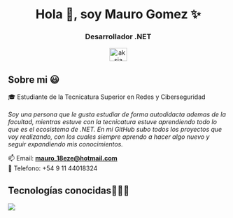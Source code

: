 <h1 align="center">Hola 👋, soy Mauro Gomez ✨ </h1> 
<h3 align="center">Desarrollador .NET</h3>
<p align="center">
<a href="https://www.linkedin.com/in/maurogomezz/" target="_blank"><img align="center" src="https://cdn.jsdelivr.net/npm/simple-icons@3.0.1/icons/linkedin.svg" alt="aksia" height="30" width="40" /></a>
</p>
<h2>Sobre mi 😃</h2>

<p align="left">
🎓 Estudiante de la Tecnicatura Superior en Redes y Ciberseguridad <br><br>
<em>
Soy una persona que le gusta estudiar de forma autodidacta ademas de la facultad, mientras estuve con la tecnicatura estuve aprendiendo todo lo que es el ecosistema de .NET. En mi GitHub subo todos los proyectos que voy realizando, con los cuales siempre aprendo a hacer algo nuevo y seguir expandiendo mis conocimientos.
</em>
  
📫 Email: **mauro_18eze@hotmail.com**<br>
📱 Telefono: +54 9 11 44018324
  </p>
  
<h2 >Tecnologías conocidas👨🏻‍💻</h2>

<p align="left" >
  <a href="https://skillicons.dev">
    <img src="https://skillicons.dev/icons?i=cs,dotnet,css,bootstrap,html,js,php,mysql,git,github,docker,postman,vscode,bash,linux&perline=15"/>
  </a>
</p>
<br>
